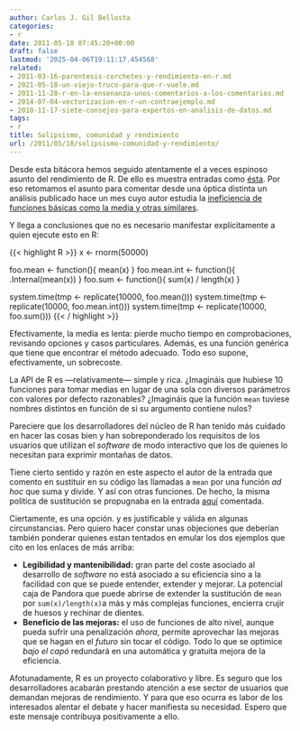 ```yaml
---
author: Carlos J. Gil Bellosta
categories:
- r
date: 2011-05-18 07:45:20+00:00
draft: false
lastmod: '2025-04-06T19:11:17.454568'
related:
- 2011-03-16-parentesis-corchetes-y-rendimiento-en-r.md
- 2021-05-18-un-viejo-truco-para-que-r-vuele.md
- 2011-11-28-r-en-la-ensenanza-unos-comentarios-a-los-comentarios.md
- 2014-07-04-vectorizacion-en-r-un-contraejemplo.md
- 2010-11-17-siete-consejos-para-expertos-en-analisis-de-datos.md
tags:
- r
title: Solipsismo, comunidad y rendimiento
url: /2011/05/18/solipsismo-comunidad-y-rendimiento/
---
```


Desde esta bitácora hemos seguido atentamente el a veces espinoso asunto del rendimiento de R. De ello es muestra entradas como [ésta](http://www.datanalytics.com/2011/03/16/parentesis-llaves-y-rendimiento-en-r/). Por eso retomamos el asunto para comentar desde una óptica distinta un análisis publicado hace un mes cuyo autor estudia la [ineficiencia de funciones básicas como la media y otras similares](http://lookingatdata.blogspot.com/2011/04/speeding-up-r-computations.html).

Y llega a conclusiones que no es necesario manifestar explícitamente a quien ejecute esto en R:







{{< highlight R >}}
x <- rnorm(50000)

foo.mean <- function(){ mean(x) }
foo.mean.int <- function(){ .Internal(mean(x)) }
foo.sum  <- function(){ sum(x) / length(x) }

system.time(tmp <- replicate(10000, foo.mean()))
system.time(tmp <- replicate(10000, foo.mean.int()))
system.time(tmp <- replicate(10000, foo.sum()))
{{< / highlight >}}







Efectivamente, la media es lenta: pierde mucho tiempo en comprobaciones, revisando opciones y casos particulares. Además, es una función genérica que tiene que encontrar el método adecuado. Todo eso supone, efectivamente, un sobrecoste.

La API de R es —relativamente— simple y rica. ¿Imagináis que hubiese 10 funciones para tomar medias en lugar de una sola con diversos parámetros con valores por defecto razonables? ¿Imagináis que la función `mean` tuviese nombres distintos en función de si su argumento contiene nulos?

Pareciere que los desarrolladores del núcleo de R han tenido más cuidado en hacer las cosas bien y han sobreponderado los requisitos de los usuarios que utilizan el _software_ de modo interactivo que los de quienes lo necesitan para exprimir montañas de datos.

Tiene cierto sentido y razón en este aspecto el autor de la entrada que comento en sustituir en su código las llamadas a `mean` por una función _ad hoc_ que suma y divide. Y así con otras funciones. De hecho, la misma política de sustitución se propugnaba en la entrada [aquí](http://www.datanalytics.com/2011/05/13/consejos-para-utilizar-r-en-produccion) comentada.

Ciertamente, es una opción. y es justificable y válida en algunas circunstancias. Pero quiero hacer constar unas objeciones que deberían también ponderar quienes estan tentados en emular los dos ejemplos que cito en los enlaces de más arriba:



* **Legibilidad y mantenibilidad:** gran parte del coste asociado al desarrollo de _software_ no está asociado a su eficiencia sino a la facilidad con que se puede entender, extender y mejorar. La potencial caja de Pandora que puede abrirse de extender la sustitución de  `mean` por `sum(x)/length(x)`a más y más complejas funciones, encierra crujir de huesos y rechinar de dientes.
* **Beneficio de las mejoras:** el uso de funciones de alto nivel, aunque pueda sufrir una penalización _ahora_, permite aprovechar las mejoras que se hagan en el _futuro_ sin tocar el código. Todo lo que se optimice _bajo el capó_ redundará en una automática y gratuita mejora de la eficiencia.

Afotunadamente, R es un proyecto colaborativo y libre. Es seguro que los desarrolladores acabarán prestando atención a ese sector de usuarios que demandan mejoras de rendimiento. Y para que eso ocurra es labor de los interesados alentar el debate y hacer manifiesta su necesidad. Espero que este mensaje contribuya positivamente a ello.